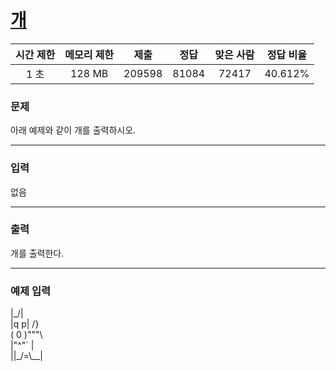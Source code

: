 # [개](https://www.acmicpc.net/problem/10172)

<div align = center>

| 시간 제한 | 메모리 제한 |  제출  |  정답  | 맞은 사람 | 정답 비율 |
| :-------: | :---------: | :----: | :----: | :-------: | :-------: |
|   1 초    |   128 MB    | 209598 | 81084  |  72417    |  40.612%  |

</div>

### 문제

아래 예제와 같이 개를 출력하시오.

---

### 입력

없음

---

### 출력

개를 출력한다.

---

### 예제 입력

|\_/|<br/>|q p|   /}<br/>( 0 )"""\ <br/> |"^"`    |<br/>||_/=\\__|